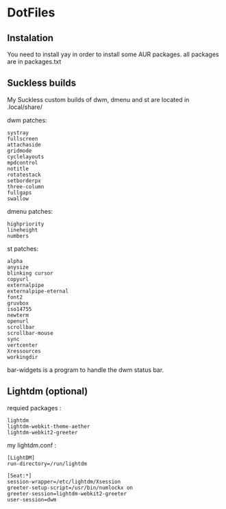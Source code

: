 # DotFiles

## Instalation
You need to install yay in order to install some AUR packages.
all packages are in packages.txt

## Suckless builds
My Suckless custom builds of dwm, dmenu and st are located in .local/share/

dwm patches:
```
systray
fullscreen
attachaside
gridmode
cyclelayouts
mpdcontrol
notitle
rotatestack
setborderpx
three-column
fullgaps
swallow
```

dmenu patches:
```
highpriority
lineheight
numbers
```

st patches:
```
alpha
anysize
blinking cursor
copyurl
externalpipe
externalpipe-eternal
font2
gruvbox
iso14755
newterm
openurl
scrollbar
scrollbar-mouse
sync
vertcenter
Xressources
workingdir
```

bar-widgets is a program to handle the dwm status bar.

## Lightdm (optional)

requied packages :
```
lightdm
lightdm-webkit-theme-aether
lightdm-webkit2-greeter
```

my lightdm.conf :
```
[LightDM]
run-directory=/run/lightdm

[Seat:*]
session-wrapper=/etc/lightdm/Xsession
greeter-setup-script=/usr/bin/numlockx on
greeter-session=lightdm-webkit2-greeter
user-session=dwm
```
